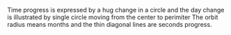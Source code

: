 Time progress is expressed by a hug change in a circle
and the day change is illustrated by single circle moving from the 
center to perimiter
The orbit radius means months
and the thin diagonal lines are seconds progress.